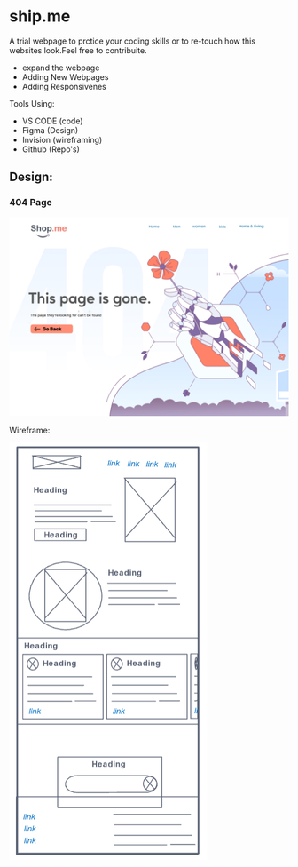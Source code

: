 # ship.me

A trial webpage to prctice your coding skills or to re-touch how this websites look.Feel free to contribuite.

- expand the webpage 
- Adding New Webpages
- Adding Responsivenes

Tools Using:

- VS CODE (code)
- Figma (Design)
- Invision (wireframing)
- Github (Repo's)

## Design:

### 404 Page

![image](images/404page.png)






Wireframe:

![image](images/ship-me-InVision.png)


